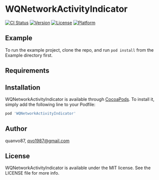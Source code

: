 # WQNetworkActivityIndicator

[![CI Status](http://img.shields.io/travis/quanvo87/WQNetworkActivityIndicator.svg?style=flat)](https://travis-ci.org/quanvo87/WQNetworkActivityIndicator)
[![Version](https://img.shields.io/cocoapods/v/WQNetworkActivityIndicator.svg?style=flat)](http://cocoapods.org/pods/WQNetworkActivityIndicator)
[![License](https://img.shields.io/cocoapods/l/WQNetworkActivityIndicator.svg?style=flat)](http://cocoapods.org/pods/WQNetworkActivityIndicator)
[![Platform](https://img.shields.io/cocoapods/p/WQNetworkActivityIndicator.svg?style=flat)](http://cocoapods.org/pods/WQNetworkActivityIndicator)

## Example

To run the example project, clone the repo, and run `pod install` from the Example directory first.

## Requirements

## Installation

WQNetworkActivityIndicator is available through [CocoaPods](http://cocoapods.org). To install
it, simply add the following line to your Podfile:

```ruby
pod 'WQNetworkActivityIndicator'
```

## Author

quanvo87, qvo1987@gmail.com

## License

WQNetworkActivityIndicator is available under the MIT license. See the LICENSE file for more info.

